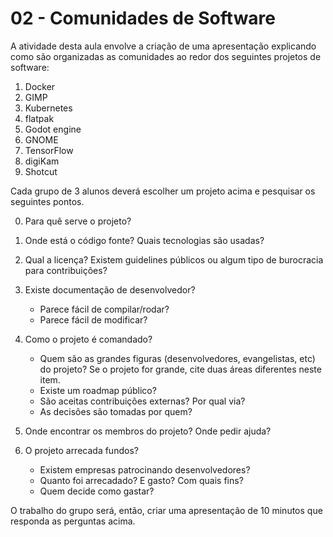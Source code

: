 # 02 - Comunidades de Software

A atividade desta aula envolve a criação de uma apresentação explicando como são organizadas as comunidades ao redor dos seguintes projetos de software:

1.  Docker
2.  GIMP
3.  Kubernetes
4.  flatpak
5.  Godot engine
6.  GNOME
7.  TensorFlow
8.  digiKam
9.  Shotcut

Cada grupo de 3 alunos deverá escolher um projeto acima e pesquisar os seguintes
pontos.

0.  Para quê serve o projeto?
1.  Onde está o código fonte? Quais tecnologias são usadas?
2.  Qual a licença? Existem guidelines públicos ou algum tipo de
    burocracia para contribuições?
3.  Existe documentação de desenvolvedor?
    -   Parece fácil de compilar/rodar?
    -   Parece fácil de modificar?
4.  Como o projeto é comandado?

    -   Quem são as grandes figuras (desenvolvedores, evangelistas,
        etc) do projeto? Se o projeto for grande, cite duas áreas
        diferentes neste item.
    -   Existe um roadmap público?
    -   São aceitas contribuições externas? Por qual via?
    -   As decisões são tomadas por quem?

5.  Onde encontrar os membros do projeto? Onde pedir ajuda?
6.  O projeto arrecada fundos?
    -   Existem empresas patrocinando desenvolvedores?
    -   Quanto foi arrecadado? E gasto? Com quais fins?
    -   Quem decide como gastar?

O trabalho do grupo será, então, criar uma apresentação de 10 minutos que responda as perguntas acima.
